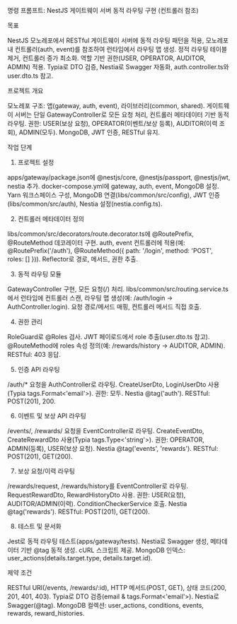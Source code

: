 명령 프롬프트: NestJS 게이트웨이 서버 동적 라우팅 구현 (컨트롤러 참조)

목표

NestJS 모노레포에서 RESTful 게이트웨이 서버에 동적 라우팅 패턴을 적용, 모노레포 내 컨트롤러(auth, event)를 참조하여 런타임에서 라우팅 맵 생성. 정적 라우팅 테이블 제거, 컨트롤러 증가 최소화. 역할 기반 권한(USER, OPERATOR, AUDITOR, ADMIN) 적용. Typia로 DTO 검증, Nestia로 Swagger 자동화, auth.controller.ts와 user.dto.ts 참고.

프로젝트 개요

모노레포 구조: 앱(gateway, auth, event), 라이브러리(common, shared). 게이트웨이 서버는 단일 GatewayController로 모든 요청 처리, 컨트롤러 메타데이터 기반 동적 라우팅. 권한: USER(보상 요청), OPERATOR(이벤트/보상 등록), AUDITOR(이력 조회), ADMIN(모두). MongoDB, JWT 인증, RESTful 유지.

작업 단계

1. 프로젝트 설정

apps/gateway/package.json에 @nestjs/core, @nestjs/passport, @nestjs/jwt, nestia 추가. docker-compose.yml에 gateway, auth, event, MongoDB 설정. Yarn 워크스페이스 구성, MongoDB 연결(libs/common/src/config), JWT 인증(libs/common/src/auth), Nestia 설정(nestia.config.ts).

2. 컨트롤러 메타데이터 정의

libs/common/src/decorators/route.decorator.ts에 @RoutePrefix, @RouteMethod 데코레이터 구현. auth, event 컨트롤러에 적용(예: @RoutePrefix('/auth'), @RouteMethod({ path: '/login', method: 'POST', roles: [] })). Reflector로 경로, 메서드, 권한 추출.

3. 동적 라우팅 모듈

GatewayController 구현, 모든 요청(/) 처리. libs/common/src/routing.service.ts에서 런타임에 컨트롤러 스캔, 라우팅 맵 생성(예: /auth/login → AuthController.login). 요청 경로/메서드 매핑, 컨트롤러 메서드 직접 호출.

4. 권한 관리

RoleGuard로 @Roles 검사. JWT 페이로드에서 role 추출(user.dto.ts 참고). @RouteMethod에 roles 속성 정의(예: /rewards/history → AUDITOR, ADMIN). RESTful: 403 응답.

5. 인증 API 라우팅

/auth/* 요청을 AuthController로 라우팅. CreateUserDto, LoginUserDto 사용(Typia tags.Format<'email'>). 권한: 모두. Nestia @tag('auth'). RESTful: POST(201), 200.

6. 이벤트 및 보상 API 라우팅

/events/, /rewards/ 요청을 EventController로 라우팅. CreateEventDto, CreateRewardDto 사용(Typia tags.Type<'string'>). 권한: OPERATOR, ADMIN(등록), USER(보상 요청). Nestia @tag('events', 'rewards'). RESTful: POST(201), GET(200).

7. 보상 요청/이력 라우팅

/rewards/request, /rewards/history를 EventController로 라우팅. RequestRewardDto, RewardHistoryDto 사용. 권한: USER(요청), AUDITOR/ADMIN(이력). ConditionCheckerService 호출. Nestia @tag('rewards'). RESTful: POST(201), GET(200).

8. 테스트 및 문서화

Jest로 동적 라우팅 테스트(apps/gateway/tests). Nestia로 Swagger 생성, 메타데이터 기반 @tag 동적 생성. cURL 스크립트 제공. MongoDB 인덱스: user_actions(details.target.type, details.target.id).

제약 조건

RESTful URI(/events, /rewards/:id), HTTP 메서드(POST, GET), 상태 코드(200, 201, 401, 403). Typia로 DTO 검증(email & tags.Format<'email'>). Nestia로 Swagger(@tag). MongoDB 컬렉션: user_actions, conditions, events, rewards, reward_histories.

